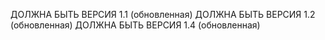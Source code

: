 ДОЛЖНА БЫТЬ ВЕРСИЯ 1.1 (обновленная)
ДОЛЖНА БЫТЬ ВЕРСИЯ 1.2 (обновленная)
ДОЛЖНА БЫТЬ ВЕРСИЯ 1.4 (обновленная)